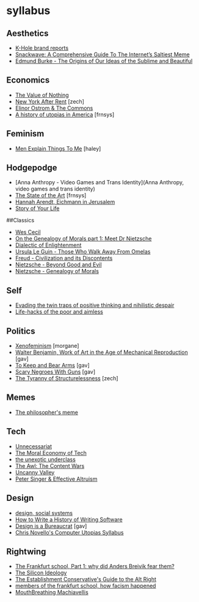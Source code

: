 # syllabus

## Aesthetics
- [K-Hole brand reports](http://khole.net/)
- [Snackwave: A Comprehensive Guide To The Internet’s Saltiest Meme](https://thehairpin.com/snackwave-a-comprehensive-guide-to-the-internets-saltiest-meme-fa9db7dffb6e#.659v2kc8u)
- [Edmund Burke - The Origins of Our Ideas of the Sublime and Beautiful](https://blogs.warwick.ac.uk/files/rvpsupperclub/burke_sublime_and_the_beautiful.pdf)

## Economics
- [The Value of Nothing](https://www.amazon.com/dp/B0032BW5D4/ref=dp-kindle-redirect?_encoding=UTF8&btkr=1)
- [New York After Rent](https://toe.prx.org/2015/04/new-york-after-rent-i-of-iii/) [zech]
- [Elinor Ostrom & The Commons](https://en.wikipedia.org/wiki/Elinor_Ostrom)
- [A history of utopias in America](https://blog.longreads.com/2016/02/25/when-the-messiah-came-to-america-she-was-a-woman/) [frnsys]

## Feminism
- [Men Explain Things To Me](https://www.goodreads.com/book/show/18528190-men-explain-things-to-me) [haley]

## Hodgepodge
- [Anna Anthropy - Video Games and Trans Identity](Anna Anthropy, video games and trans identity)
- [The State of the Art](http://library.uniteddiversity.coop/More_Books_and_Reports/The_Culture_Novels-Iain_M_Bainks-Anarchist_Science_Fiction/iain%20m%20banks%20-%201989%20-%20the%20state%20of%20the%20art/Iain%20M.%20Banks%20-%20The%20State%20of%20the%20Art%20v1.html) [frnsys]
- [Hannah Arendt, Eichmann in Jerusalem](http://www.newyorker.com/magazine/1963/02/16/eichmann-in-jerusalem-i)
- [Story of Your Life](https://mathisgasser.files.wordpress.com/2014/12/ted-chiang_story-of-your-life_2000.pdf)

##Classics
- [Wes Cecil](https://www.youtube.com/channel/UC9ff15w4ufviWfv9UfIuByA/videos)
- [On the Genealogy of Morals part 1: Meet Dr Nietzsche](https://www.theguardian.com/commentisfree/2008/oct/27/religion-atheism)
- [Dialectic of Enlightenment](https://frankfurtschool.wordpress.com/2008/02/28/summary-dialectic-of-enlightenment/)
- [Ursula Le Guin - Those Who Walk Away From Omelas](http://engl210-deykute.wikispaces.umb.edu/file/view/omelas.pdf)
- [Freud - Civilization and its Discontents](http://72.52.202.216/~fenderse/freud_civilization_and_its_discontents.pdf)
- [Nietzsche - Beyond Good and Evil](http://catdir.loc.gov/catdir/samples/cam031/2001035672.pdf)
- [Nietzsche - Genealogy of Morals](http://www.google.com/url?sa=t&rct=j&q=&esrc=s&source=web&cd=1&ved=0ahUKEwjGvbLMnPPNAhVIeCYKHRpeCqgQFggeMAA&url=http%3A%2F%2Fwww.inp.uw.edu.pl%2Fmdsie%2FPolitical_Thought%2FGeneologyofMorals.pdf&usg=AFQjCNGPPnJ_dx1lb6VHcQiEuIys9GFepQ)

## Self
- [Evading the twin traps of positive thinking and nihilistic despair](http://conversations.e-flux.com/t/evading-the-twins-traps-of-positive-thinking-and-nihilistic-despair/4015)
- [Life-hacks of the poor and aimless](http://thebaffler.com/blog/laurie-penny-self-care#)

## Politics
- [Xenofeminism](http://www.laboriacuboniks.net/) [morgane]
- [Walter Benjamin, Work of Art in the Age of Mechanical Reproduction](https://phiffer.org/wp-content/media/2015/11/Benjamin-Walter-The-Work-of-Art-in-the-Age-of-Its-Mechanical-Reproducability.pdf) [gav]
- [To Keep and Bear Arms](http://www.nybooks.com/articles/1995/09/21/to-keep-and-bear-arms/) [gav]
- [Scary Negroes With Guns](http://thenewinquiry.com/essays/scary-negroes-with-guns/) [gav]
- [The Tyranny of Structurelessness](http://www.jofreeman.com/joreen/tyranny.htm) [zech]

## Memes
- [The philosopher's meme](https://thephilosophersmeme.com/)

## Tech
- [Unnecessariat](https://morecrows.wordpress.com/2016/05/10/unnecessariat/)
- [The Moral Economy of Tech ](http://idlewords.com/talks/sase_panel.htm)
- [the unexotic underclass](http://miter.mit.edu/the-unexotic-underclass/)
- [The Awl: The Content Wars](https://theawl.com/tagged/the-content-wars)
- [Uncanny Valley](https://nplusonemag.com/issue-25/on-the-fringe/uncanny-valley/)
- [Peter Singer & Effective Altruism](https://en.wikipedia.org/wiki/Effective_altruism)

## Design
- [design, social systems](https://s3.amazonaws.com/arena-attachments/644316/6239b04c39351f8c713d4b168762f7aa.pdf)
- [How to Write a History of Writing Software](http://www.theatlantic.com/technology/archive/2016/06/how-to-write-a-history-of-writing-software/489173/)
- [Design is a Bureaucrat](http://thenewinquiry.com/essays/design-is-a-bureaucrat/) [gav]
- [Chris Novello's Computer Utopias Syllabus](http://chrisnovello.com/teaching/risd/computer-utopias/)

## Rightwing
- [The Frankfurt school, Part 1: why did Anders Breivik fear them?](https://www.theguardian.com/commentisfree/2013/mar/25/anders-breivik-frankfurt-school)
- [The Silicon Ideology](https://ia801507.us.archive.org/32/items/the-silicon-ideology/the-silicon-ideology.pdf)
- [The Establishment Conservative's Guide to the Alt Right](http://archive.is/tDf22)
- [members of the frankfurt school, how facism happened](http://www.iep.utm.edu/frankfur/)
- [MouthBreathing Machiavellis](http://thebaffler.com/blog/mouthbreathing-machiavellis)

